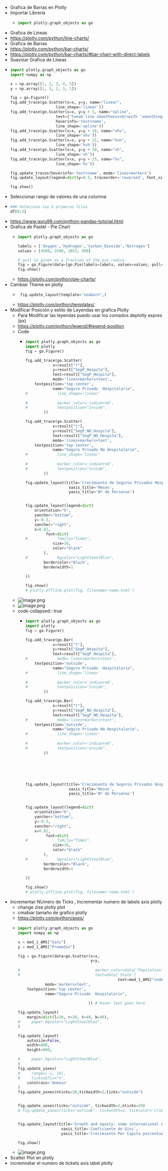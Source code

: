 - Grafica de Barras en Plotly
- Importar Librería
	- ```python
	  import plotly.graph_objects as go
	  ```
- Grafica de Lineas
- https://plotly.com/python/line-charts/
- Grafica de Barras
- https://plotly.com/python/bar-charts/
- https://plotly.com/python/bar-charts/#bar-chart-with-direct-labels
- Suavizar Grafica de Lineas
- ```python
  import plotly.graph_objects as go
  import numpy as np
  
  x = np.array([1, 2, 3, 4, 5])
  y = np.array([1, 3, 2, 3, 1])
  
  fig = go.Figure()
  fig.add_trace(go.Scatter(x=x, y=y, name="linear",
                      line_shape='linear'))
  fig.add_trace(go.Scatter(x=x, y=y + 5, name="spline",
                      text=["tweak line smoothness<br>with 'smoothing' in line object"],
                      hoverinfo='text+name',
                      line_shape='spline'))
  fig.add_trace(go.Scatter(x=x, y=y + 10, name="vhv",
                      line_shape='vhv'))
  fig.add_trace(go.Scatter(x=x, y=y + 15, name="hvh",
                      line_shape='hvh'))
  fig.add_trace(go.Scatter(x=x, y=y + 20, name="vh",
                      line_shape='vh'))
  fig.add_trace(go.Scatter(x=x, y=y + 25, name="hv",
                      line_shape='hv'))
  
  fig.update_traces(hoverinfo='text+name', mode='lines+markers')
  fig.update_layout(legend=dict(y=0.5, traceorder='reversed', font_size=16))
  
  fig.show()
  
  ```
- Seleccionar  rango de valores de una columna
- ```python
  ### Seleciona las 3 primeras filas
  df[0:3]
  ```
- https://www.guru99.com/python-pandas-tutorial.html
- Grafica de Pastel - Pie Chart
	- ```python
	  import plotly.graph_objects as go
	  
	  labels = ['Oxygen','Hydrogen','Carbon_Dioxide','Nitrogen']
	  values = [4500, 2500, 1053, 500]
	  
	  # pull is given as a fraction of the pie radius
	  fig = go.Figure(data=[go.Pie(labels=labels, values=values, pull=[0, 0, 0.2, 0])])
	  fig.show()
	  ```
	- https://plotly.com/python/pie-charts/
- Cambiar Theme en plotly
	- ```python
	   fig.update_layout(template="seaborn",)
	  ```
	- https://plotly.com/python/templates/
- Modificar Posición y estilo de Leyendas en grafica Plotly
	- Para Modificar  las leyendas puedo usar los comados deplotly expres (px)
	- https://plotly.com/python/legend/#legend-position
	- Code
		- ```python
		  import plotly.graph_objects as go
		  import plotly
		  fig = go.Figure()
		  
		  fig.add_trace(go.Scatter(
		              x=result["t"],
		              y=result["SegP_Hospita"],
		              text=result["SegP_Hospita"],
		              mode='lines+markers+text',
		      textposition='top center',
		              name="Seguro Privado  Hospitalario",
		  #             line_shape='linear'
		              
		  #             marker_color='indianred',
		  #             textposition="inside",
		          ))
		  
		  fig.add_trace(go.Scatter(
		              x=result["t"],
		              y=result["SegP_NO_Hospita"],
		              text=result["SegP_NO_Hospita"],
		              mode='lines+markers+text',
		      textposition='top center',
		              name="Seguro Privado No Hospitalario",
		  #             line_shape='linear'
		              
		  #             marker_color='indianred',
		  #             textposition="inside",
		          ))
		  
		  fig.update_layout(title='Crecimiento de Seguros Privados Hospitalarios y No Hospitalarios',  title_x=0.2,
		                     xaxis_title='Meses',
		                     yaxis_title='Nº de Personas')
		  
		  
		  fig.update_layout(legend=dict(
		      orientation="h",
		      yanchor="bottom",
		      y=-0.3,
		      xanchor="right",
		      x=0.82,
		           font=dict(
		  #             family="Times",
		              size=16,
		              color="black"
		          ),
		  #             bgcolor="LightSteelBlue",
		          bordercolor="Black",
		          borderwidth=1
		      
		  ))
		  
		  fig.show()
		  # plotly.offline.plot(fig, filename='name.html')
		  ```
	- ![image.png](../assets/image_1639512790381_0.png)
	- ![image.png](../assets/image_1639512827506_0.png)
	- code
	  collapsed:: true
		- ```python
		  import plotly.graph_objects as go
		  import plotly
		  fig = go.Figure()
		  
		  fig.add_trace(go.Bar(
		              x=result["t"],
		              y=result["SegP_Hospita"],
		              text=result["SegP_Hospita"],
		  #             mode='lines+markers+text',
		      textposition='outside',
		              name="Seguro Privado  Hospitalario",
		  #             line_shape='linear'
		              
		  #             marker_color='indianred',
		  #             textposition="inside",
		          ))
		  
		  fig.add_trace(go.Bar(
		              x=result["t"],
		              y=result["SegP_NO_Hospita"],
		              text=result["SegP_NO_Hospita"],
		  #             mode='lines+markers+text',
		      textposition='outside',
		              name="Seguro Privado No Hospitalario",
		  #             line_shape='linear'
		              
		  #             marker_color='indianred',
		  #             textposition="inside",
		          ))
		  
		  
		  
		  
		  
		  
		  fig.update_layout(title='Crecimiento de Seguros Privados Hospitalarios y No Hospitalarios',  title_x=0.2,
		                     xaxis_title='Meses',
		                     yaxis_title='Nº de Personas')
		  
		  
		  fig.update_layout(legend=dict(
		      orientation="h",
		      yanchor="bottom",
		      y=-0.3,
		      xanchor="right",
		      x=0.82,
		           font=dict(
		  #             family="Times",
		              size=16,
		              color="black"
		          ),
		  #             bgcolor="LightSteelBlue",
		          bordercolor="Black",
		          borderwidth=1
		      
		  ))
		  
		  fig.show()
		  # plotly.offline.plot(fig, filename='name.html')
		  ```
- Incrementar NUmero de Ticks , Incrementar numero de labels axis plotly
	- change zise plotly plot
	- cmabiar tamaño de grafico plotly
	- https://plotly.com/python/axes/
	- ```python
	  import plotly.graph_objects as go
	  import numpy as np
	  
	  x = med_1_AMS["Gini"]
	  y = med_1_AMS["Promedio"]
	  
	  fig = go.Figure(data=go.Scatter(x=x,
	                                  y=y,
	    
	  #                                 marker_color=data['Population'],
	  #                                 text=data['State']
	                                              text=med_1_AMS["index"],
	              mode='markers+text',
	      textposition='top center',
	              name="Seguro Privado  Hospitalario",
	                                 
	                                 )) # hover text goes here
	  
	  fig.update_layout(
	      margin=dict(l=20, r=20, t=40, b=40),
	  #     paper_bgcolor="LightSteelBlue",
	  )
	  
	  fig.update_layout(
	      autosize=False,
	      width=800,
	      height=800,
	  
	  #     paper_bgcolor="LightSteelBlue",
	  )
	  fig.update_yaxes(
	  #     range=(-1, 10),
	  #     ticksubfix="%",
	      constrain='domain'
	  )
	  fig.update_yaxes(nticks=20,tickwidth=2,ticks="outside")
	  
	  
	  fig.update_xaxes(ticks="outside", tickwidth=2,nticks=20)
	  # fig.update_yaxes(ticks="outside", tickwidth=2, tickcolor='crimson', ticklen=10, col=1)
	  
	  
	  fig.update_layout(title='Growth and equity: some international comparisons',  title_x=0.2,
	                     xaxis_title='Coeficiente de Gini',
	                     yaxis_title='Crecimiento Per Capita porcentual promedio 2001-2019')
	  
	  fig.show()
	  ```
	- ![image.png](../assets/image_1639648033214_0.png)
- Scatter Plot en plotly
- incremnetar el numero de tickets axis label plotly